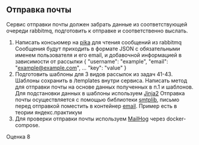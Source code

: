 ## Отправка почты

Сервис отправки почты должен забрать данные из соответствующей очереди rabbitmq, подготовить к отправке и соответственно выслать.
1. Написать консьюмер на [pika](https://pika.readthedocs.io/en/stable/index.html) для чтения сообщений из rabbitmq
Сообщения будут приходить в формате JSON с обязательными именем пользователя и его email, и добавочной информацией в зависимости от рассылки
{
    "username": "example",
    "email": "example@example.com",
    ...
    "key": "value"
}
2. Подготовить шаблоны для 3 видов рассылок из задач 41-43. Шаблоны сохранить в /templates внутри сервиса. Написать метод для отправки почты на основе данных полученных в п.1 и шаблонов.
Для подстановки данных в шаблоны используем [Jinja2](https://pypi.org/project/Jinja2/)
Отправка почты осуществляется с помощью библиотеки [smtplib](https://docs.python.org/3/library/smtplib.html), письмо перед отправкой поместить в контейнер [email](https://docs.python.org/3.9/library/email.html). Пример есть в теории яндекс.практикум
3. Для проверки отправки почты используем [MailHog](https://github.com/mailhog/MailHog) через docker-compose.

Оценка 8
